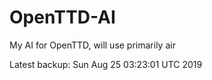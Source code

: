 # OpenTTD-AI
My AI for OpenTTD, will use primarily air

Latest backup: Sun Aug 25 03:23:01 UTC 2019
